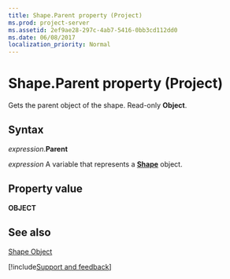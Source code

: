 ```yaml
---
title: Shape.Parent property (Project)
ms.prod: project-server
ms.assetid: 2ef9ae28-297c-4ab7-5416-0bb3cd112dd0
ms.date: 06/08/2017
localization_priority: Normal
---
```



# Shape.Parent property (Project)
Gets the parent object of the shape. Read-only  **Object**.

## Syntax

_expression_.**Parent**

_expression_ A variable that represents a **[Shape](Project.Shape.md)** object.


## Property value

 **OBJECT**


## See also


[Shape Object](Project.shape.md)

[!include[Support and feedback](~/includes/feedback-boilerplate.md)]